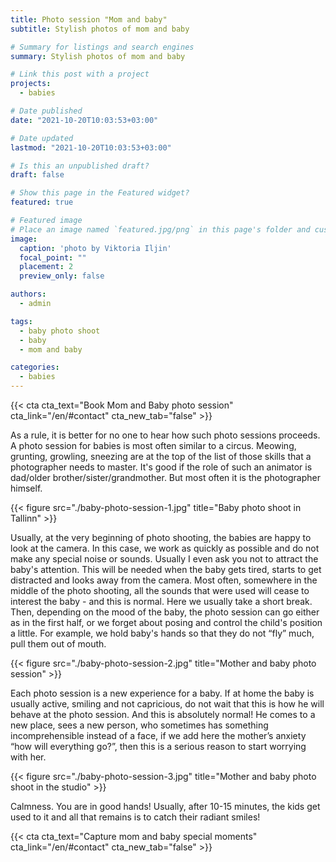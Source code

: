 ```yaml
---
title: Photo session "Mom and baby"
subtitle: Stylish photos of mom and baby

# Summary for listings and search engines
summary: Stylish photos of mom and baby

# Link this post with a project
projects: 
  - babies

# Date published
date: "2021-10-20T10:03:53+03:00"

# Date updated
lastmod: "2021-10-20T10:03:53+03:00"

# Is this an unpublished draft?
draft: false

# Show this page in the Featured widget?
featured: true

# Featured image
# Place an image named `featured.jpg/png` in this page's folder and customize its options here.
image:
  caption: 'photo by Viktoria Iljin'
  focal_point: ""
  placement: 2
  preview_only: false

authors:
  - admin

tags:
  - baby photo shoot
  - baby
  - mom and baby

categories:
  - babies
---
```

{{< cta cta_text="Book Mom and Baby photo session" cta_link="/en/#contact" cta_new_tab="false" >}}

As a rule, it is better for no one to hear how such photo sessions proceeds. A photo session for babies is most often similar to a circus. Meowing, grunting, growling, sneezing are at the top of the list of those skills that a photographer needs to master. It's good if the role of such an animator is dad/older brother/sister/grandmother. But most often it is the photographer himself.

{{< figure src="./baby-photo-session-1.jpg" title="Baby photo shoot in Tallinn" >}}

Usually, at the very beginning of photo shooting, the babies are happy to look at the camera. In this case, we work as quickly as possible and do not make any special noise or  sounds. Usually I even ask you not to attract the baby's attention. This will be needed when the baby gets tired, starts to get distracted and looks away from the camera.
Most often, somewhere in the middle of the photo shooting, all the sounds that were used will cease to interest the baby - and this is normal. Here we usually take a short break.
Then, depending on the mood of the baby, the photo session can go either as in the first half, or we forget about posing and control the child's position a little. For example, we hold baby's hands so that they do not “fly” much, pull them out of mouth.

{{< figure src="./baby-photo-session-2.jpg" title="Mother and baby photo session" >}}

Each photo session is a new experience for a baby. If at home the baby is usually active, smiling and not capricious, do not wait that this is how he will behave at the photo session. And this is absolutely normal! He comes to a new place, sees a new person, who sometimes has something incomprehensible instead of a face, if we add here the mother’s anxiety “how will everything go?”, then this is a serious reason to start worrying with her.

{{< figure src="./baby-photo-session-3.jpg" title="Mother and baby photo shoot in the studio" >}}

Calmness. You are in good hands! Usually, after 10-15 minutes, the kids get used to it and all that remains is to catch their radiant smiles!

{{< cta cta_text="Capture mom and baby special moments" cta_link="/en/#contact" cta_new_tab="false" >}}